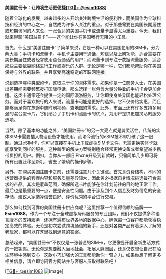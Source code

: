 **美国註冊卡：让跨境生活更便捷[[TG💪+ @esim1088](https://t.me/s/esim1088)]**

随着全球化的发展，越来越多的人开始关注跨境生活的便利性，而美国作为全球科技和经济的中心之一，自然成为许多人关注的重点。对于那些需要在美国长期居住或短期访问的人来说，一张合适的美国手机卡或流量卡显得尤为重要。今天，我们就来聊聊“美国註冊卡”——这个能让你在美国畅行无阻的小工具。

首先，什么是“美国註冊卡”？简单来说，它是一种可以在美国使用的SIM卡，分为两大类：手机卡和流量卡。手机卡主要用于通话、短信以及上网功能，适合需要在美长期居住或者经常使用语音通话的用户；而流量卡则专注于数据流量服务，适合那些主要依靠网络进行工作或娱乐的人群。无论是哪一种，它们都能帮助你在美国保持与外界的联系，并且享受高速稳定的互联网连接。

说到选择哪种类型的卡，这取决于你的具体需求。如果你是一位商务人士，在美国出差期间需要频繁拨打国际电话，那么选择一张包含大量分钟数的手机卡会更加合适。这类卡通常还会提供一定的国际漫游服务，让你即使身处异国也能轻松处理公务。而对于喜欢旅行的人来说，流量卡可能是更好的选择。它不仅价格实惠，而且能够满足你在旅途中随时刷视频、查地图的需求。此外，市面上还有许多支持多用途的混合型卡片，它们结合了手机卡和流量卡的优点，为用户提供更加灵活的服务选项。

当然，除了基本的功能之外，“美国註冊卡”的另一大亮点就是其灵活性。传统的实体SIM卡需要插入物理设备才能使用，而如今流行的eSIM技术却打破了这一限制。通过eSIM卡，你可以直接在手机上下载虚拟SIM卡文件，无需更换实体卡就能享受到同样的服务。这种新型的解决方案特别适合经常更换设备或者希望减少携带负担的用户。例如，当你从一部旧iPhone升级到新款时，只需简单几步即可将所有设置迁移至新机，省去了繁琐的操作步骤。

另外，在购买美国註冊卡之前，还需要注意几个关键点。首先是资费结构，不同的运营商提供的套餐内容和服务质量差异较大，因此务必根据自身情况挑选最符合需求的产品。其次是覆盖范围，确保所选卡片能够在你计划前往的目的地正常工作。最后也是最重要的一点，便是安全性问题。由于涉及到个人信息及财务信息的安全存储，建议大家选择信誉良好、评价优秀的平台进行交易。

那么如何找到可靠的美国註冊卡供应商呢？这里推荐一个值得信赖的品牌——**Esim1088**。作为一个专注于全球虚拟号码服务的专业团队，他们不仅提供多种语言版本的支持服务，还拥有遍布世界各地的数据中心，确保每一位客户都能获得稳定高效的体验。无论是初次尝试跨境通信的新手，还是对各类产品有着深入了解的老玩家，都可以在这里找到满意的答案。

总结起来，“美国註冊卡”不仅仅是一张普通的SIM卡，它更像是开启全新生活方式的一把钥匙。无论你是想要融入当地社会、拓展人脉圈层，还是仅仅想让自己在陌生环境中感到安心，这款小巧却强大的工具都能助你一臂之力。如果你想了解更多相关信息，请立即访问官方网站并与客服人员取得联系吧！

[[TG💪+ @esim1088](https://t.me/s/esim1088) ![Image](https://i.postimg.cc/4NQfJmqS/Snipaste-2025-05-13-00-14-12.png)]